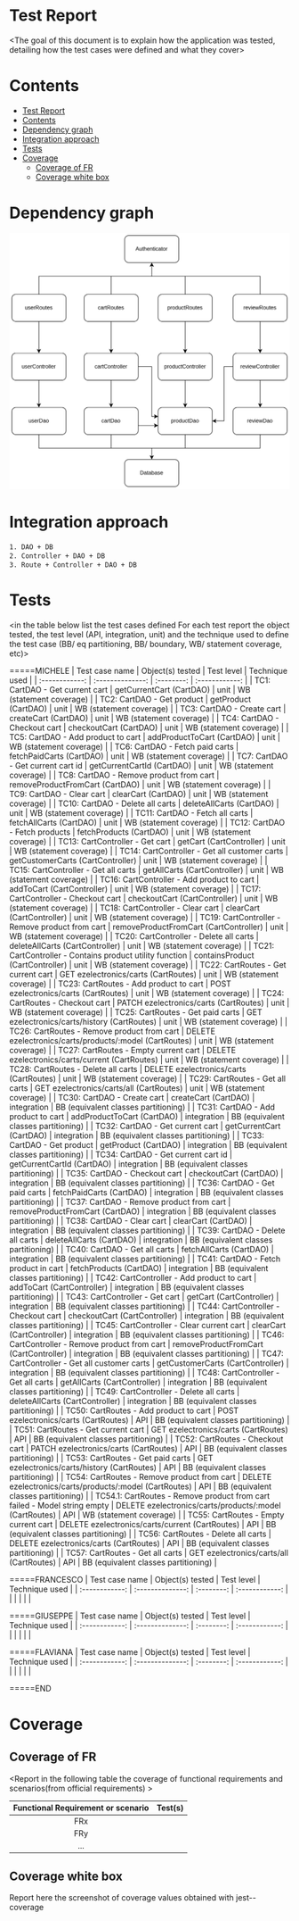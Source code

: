 # Test Report

<The goal of this document is to explain how the application was tested, detailing how the test cases were defined and what they cover>

# Contents

- [Test Report](#test-report)
- [Contents](#contents)
- [Dependency graph](#dependency-graph)
- [Integration approach](#integration-approach)
- [Tests](#tests)
- [Coverage](#coverage)
  - [Coverage of FR](#coverage-of-fr)
  - [Coverage white box](#coverage-white-box)

# Dependency graph

  ![alt text](media/dependency_graph.png)

# Integration approach

    1. DAO + DB
    2. Controller + DAO + DB
    3. Route + Controller + DAO + DB

# Tests

<in the table below list the test cases defined For each test report the object tested, the test level (API, integration, unit) and the technique used to define the test case (BB/ eq partitioning, BB/ boundary, WB/ statement coverage, etc)> <split the table if needed>

=====MICHELE
| Test case name | Object(s) tested | Test level | Technique used |
| :------------: | :--------------: | :--------: | :------------: |
| TC1: CartDAO - Get current cart | getCurrentCart (CartDAO) |  unit | WB (statement coverage) |
| TC2: CartDAO - Get product | getProduct (CartDAO) | unit | WB (statement coverage) |
| TC3: CartDAO - Create cart | createCart (CartDAO) | unit | WB (statement coverage) |
| TC4: CartDAO - Checkout cart | checkoutCart (CartDAO) | unit | WB (statement coverage) |
| TC5: CartDAO - Add product to cart | addProductToCart (CartDAO) | unit | WB (statement coverage) |
| TC6: CartDAO - Fetch paid carts | fetchPaidCarts (CartDAO) | unit | WB (statement coverage) |
| TC7: CartDAO - Get current cart id | getCurrentCartId (CartDAO) | unit | WB (statement coverage) |
| TC8: CartDAO - Remove product from cart | removeProductFromCart (CartDAO) | unit | WB (statement coverage) |
| TC9: CartDAO - Clear cart | clearCart (CartDAO) | unit | WB (statement coverage) |
| TC10: CartDAO - Delete all carts | deleteAllCarts (CartDAO) | unit | WB (statement coverage) |
| TC11: CartDAO - Fetch all carts | fetchAllCarts (CartDAO) | unit | WB (statement coverage) |
| TC12: CartDAO - Fetch products | fetchProducts (CartDAO) | unit | WB (statement coverage) |
| TC13: CartController - Get cart | getCart (CartController) | unit | WB (statement coverage) |
| TC14: CartController - Get all customer carts | getCustomerCarts (CartController) | unit | WB (statement coverage) |
| TC15: CartController - Get all carts | getAllCarts (CartController) | unit | WB (statement coverage) |
| TC16: CartController - Add product to cart | addToCart (CartController) | unit | WB (statement coverage) |
| TC17: CartController - Checkout cart | checkoutCart (CartController) | unit | WB (statement coverage) |
| TC18: CartController - Clear cart | clearCart (CartController) | unit | WB (statement coverage) |
| TC19: CartController - Remove product from cart | removeProductFromCart (CartController) | unit | WB (statement coverage) |
| TC20: CartController - Delete all carts | deleteAllCarts (CartController) | unit | WB (statement coverage) |
| TC21: CartController - Contains product utility function | containsProduct (CartController) | unit | WB (statement coverage) |
| TC22: CartRoutes - Get current cart | GET ezelectronics/carts (CartRoutes) | unit | WB (statement coverage) |
| TC23: CartRoutes - Add product to cart | POST ezelectronics/carts (CartRoutes) | unit | WB (statement coverage) |
| TC24: CartRoutes - Checkout cart | PATCH ezelectronics/carts (CartRoutes) | unit | WB (statement coverage) |
| TC25: CartRoutes - Get paid carts | GET ezelectronics/carts/history (CartRoutes) | unit | WB (statement coverage) |
| TC26: CartRoutes - Remove product from cart | DELETE ezelectronics/carts/products/:model (CartRoutes) | unit | WB (statement coverage) |
| TC27: CartRoutes - Empty current cart | DELETE ezelectronics/carts/current (CartRoutes) | unit | WB (statement coverage) |
| TC28: CartRoutes - Delete all carts | DELETE ezelectronics/carts (CartRoutes) | unit | WB (statement coverage) |
| TC29: CartRoutes - Get all carts | GET ezelectronics/carts/all (CartRoutes) | unit | WB (statement coverage) |
| TC30: CartDAO - Create cart | createCart (CartDAO) | integration | BB (equivalent classes partitioning) |
| TC31: CartDAO - Add product to cart | addProductToCart (CartDAO) | integration | BB (equivalent classes partitioning) |
| TC32: CartDAO - Get current cart | getCurrentCart (CartDAO) |  integration | BB (equivalent classes partitioning) |
| TC33: CartDAO - Get product | getProduct (CartDAO) | integration | BB (equivalent classes partitioning) |
| TC34: CartDAO - Get current cart id | getCurrentCartId (CartDAO) | integration | BB (equivalent classes partitioning) |
| TC35: CartDAO - Checkout cart | checkoutCart (CartDAO) | integration | BB (equivalent classes partitioning) |
| TC36: CartDAO - Get paid carts | fetchPaidCarts (CartDAO) | integration | BB (equivalent classes partitioning) |
| TC37: CartDAO - Remove product from cart | removeProductFromCart (CartDAO) | integration | BB (equivalent classes partitioning) |
| TC38: CartDAO - Clear cart | clearCart (CartDAO) | integration | BB (equivalent classes partitioning) |
| TC39: CartDAO - Delete all carts | deleteAllCarts (CartDAO) | integration | BB (equivalent classes partitioning) |
| TC40: CartDAO - Get all carts | fetchAllCarts (CartDAO) | integration | BB (equivalent classes partitioning) |
| TC41: CartDAO - Fetch product in cart | fetchProducts (CartDAO) | integration | BB (equivalent classes partitioning) |
| TC42: CartController - Add product to cart | addToCart (CartController) | integration | BB (equivalent classes partitioning) |
| TC43: CartController - Get cart | getCart (CartController) | integration | BB (equivalent classes partitioning) |
| TC44: CartController - Checkout cart | checkoutCart (CartController) | integration | BB (equivalent classes partitioning) |
| TC45: CartController - Clear current cart | clearCart (CartController) | integration | BB (equivalent classes partitioning) |
| TC46: CartController - Remove product from cart | removeProductFromCart (CartController) | integration | BB (equivalent classes partitioning) |
| TC47: CartController - Get all customer carts | getCustomerCarts (CartController) | integration | BB (equivalent classes partitioning) |
| TC48: CartController - Get all carts | getAllCarts (CartController) | integration | BB (equivalent classes partitioning) |
| TC49: CartController - Delete all carts | deleteAllCarts (CartController) | integration | BB (equivalent classes partitioning) |
| TC50: CartRoutes - Add product to cart | POST ezelectronics/carts (CartRoutes) | API | BB (equivalent classes partitioning) |
| TC51: CartRoutes - Get current cart | GET ezelectronics/carts (CartRoutes) | API | BB (equivalent classes partitioning) |
| TC52: CartRoutes - Checkout cart | PATCH ezelectronics/carts (CartRoutes) | API | BB (equivalent classes partitioning) |
| TC53: CartRoutes - Get paid carts | GET ezelectronics/carts/history (CartRoutes) | API | BB (equivalent classes partitioning) |
| TC54: CartRoutes - Remove product from cart | DELETE ezelectronics/carts/products/:model (CartRoutes) | API | BB (equivalent classes partitioning) |
| TC54.1: CartRoutes - Remove product from cart failed - Model string empty | DELETE ezelectronics/carts/products/:model (CartRoutes) | API | WB (statement coverage) |
| TC55: CartRoutes - Empty current cart | DELETE ezelectronics/carts/current (CartRoutes) | API | BB (equivalent classes partitioning) |
| TC56: CartRoutes - Delete all carts | DELETE ezelectronics/carts (CartRoutes) | API | BB (equivalent classes partitioning) |
| TC57: CartRoutes - Get all carts | GET ezelectronics/carts/all (CartRoutes) | API | BB (equivalent classes partitioning) |

=====FRANCESCO
| Test case name | Object(s) tested | Test level | Technique used |
| :------------: | :--------------: | :--------: | :------------: |
|                |                  |            |                |

=====GIUSEPPE
| Test case name | Object(s) tested | Test level | Technique used |
| :------------: | :--------------: | :--------: | :------------: |
|                |                  |            |                |

=====FLAVIANA
| Test case name | Object(s) tested | Test level | Technique used |
| :------------: | :--------------: | :--------: | :------------: |
|                |                  |            |                |

=====END

# Coverage

## Coverage of FR

<Report in the following table the coverage of functional requirements and scenarios(from official requirements) >

| Functional Requirement or scenario | Test(s) |
| :--------------------------------: | :-----: |
|                FRx                 |         |
|                FRy                 |         |
|                ...                 |         |

## Coverage white box

Report here the screenshot of coverage values obtained with jest-- coverage
